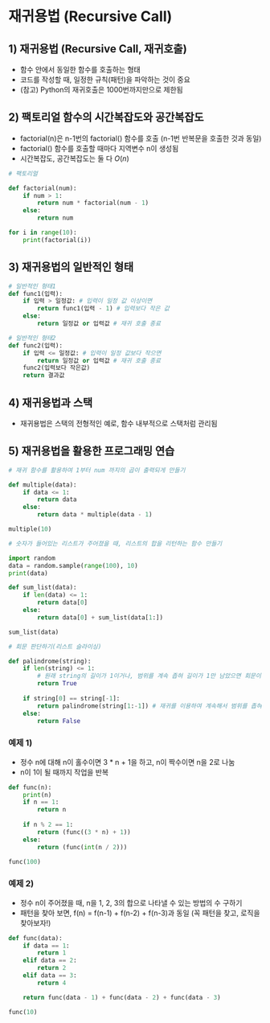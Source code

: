 # 재귀용법 (Recursive Call)

## 1) 재귀용법 (Recursive Call, 재귀호출)
- 함수 안에서 동일한 함수를 호출하는 형태
- 코드를 작성할 때, 일정한 규칙(패턴)을 파악하는 것이 중요
- (참고) Python의 재귀호출은 1000번까지만으로 제한됨

## 2) 팩토리얼 함수의 시간복잡도와 공간복잡도
- factorial(n)은 n-1번의 factorial() 함수를 호출 (n-1번 반복문을 호출한 것과 동일)
- factorial() 함수를 호출할 때마다 지역변수 n이 생성됨
- 시간복잡도, 공간복잡도는 둘 다 $O(n)$

```python
# 팩토리얼

def factorial(num):
    if num > 1:
        return num * factorial(num - 1)
    else:
        return num

for i in range(10):
    print(factorial(i))
```

## 3) 재귀용법의 일반적인 형태
```python
# 일반적인 형태1
def func1(입력):
    if 입력 > 일정값: # 입력이 일정 값 이상이면
        return func1(입력 - 1) # 입력보다 작은 값
    else:
        return 일정값 or 입력값 # 재귀 호출 종료

# 일반적인 형태2
def func2(입력):
    if 입력 <= 일정값: # 입력이 일정 값보다 작으면
        return 일정값 or 입력값 # 재귀 호출 종료
    func2(입력보다 작은값)
    return 결과값
```

## 4) 재귀용법과 스택
- 재귀용법은 스택의 전형적인 예로, 함수 내부적으로 스택처럼 관리됨

## 5) 재귀용법을 활용한 프로그래밍 연습
```python
# 재귀 함수를 활용하여 1부터 num 까지의 곱이 출력되게 만들기

def multiple(data):
    if data <= 1:
        return data
    else:
        return data * multiple(data - 1)

multiple(10)
```

```python
# 숫자가 들어있는 리스트가 주어졌을 때, 리스트의 합을 리턴하는 함수 만들기

import random
data = random.sample(range(100), 10)
print(data)

def sum_list(data):
    if len(data) <= 1:
        return data[0]
    else:
        return data[0] + sum_list(data[1:])

sum_list(data)
```

```python
# 회문 판단하기(리스트 슬라이싱)

def palindrome(string):
    if len(string) <= 1:
        # 원래 string의 길이가 1이거나, 범위를 계속 좁혀 길이가 1만 남았으면 회문이므로 True
        return True 
    
    if string[0] == string[-1]:
        return palindrome(string[1:-1]) # 재귀를 이용하여 계속해서 범위를 좁혀나감
    else:
        return False
```

### 예제 1)
- 정수 n에 대해 n이 홀수이면 3 * n + 1을 하고, n이 짝수이면 n을 2로 나눔
- n이 1이 될 때까지 작업을 반복
  
```python
def func(n):
    print(n)
    if n == 1:
        return n
    
    if n % 2 == 1:
        return (func((3 * n) + 1))
    else:
        return (func(int(n / 2)))

func(100)
```

### 예제 2)
- 정수 n이 주어졌을 때, n을 1, 2, 3의 합으로 나타낼 수 있는 방법의 수 구하기
- 패턴을 찾아 보면, f(n) = f(n-1) + f(n-2) + f(n-3)과 동일 (꼭 패턴을 찾고, 로직을 찾아보자!)

```python
def func(data):
    if data == 1:
        return 1
    elif data == 2:
        return 2
    elif data == 3:
        return 4

    return func(data - 1) + func(data - 2) + func(data - 3)

func(10)
```